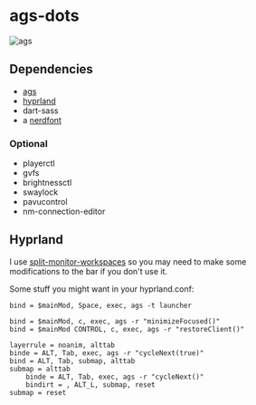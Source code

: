 # ags-dots

![ags](https://github.com/ddmetz/ags-dots/assets/77217897/77f812a5-770c-4c10-a387-d8afb605d6b2)

## Dependencies

- [ags](https://github.com/Aylur/ags)
- [hyprland](https://github.com/hyprwm/Hyprland)
- dart-sass
- a [nerdfont](https://www.nerdfonts.com/)

### Optional

- playerctl
- gvfs
- brightnessctl
- swaylock
- pavucontrol
- nm-connection-editor

## Hyprland

I use [split-monitor-workspaces](https://github.com/Duckonaut/split-monitor-workspaces) so you may need to make some modifications to the bar if you don't use it.

Some stuff you might want in your hyprland.conf:

```
bind = $mainMod, Space, exec, ags -t launcher

bind = $mainMod, c, exec, ags -r "minimizeFocused()"
bind = $mainMod CONTROL, c, exec, ags -r "restoreClient()"

layerrule = noanim, alttab
binde = ALT, Tab, exec, ags -r "cycleNext(true)"
bind = ALT, Tab, submap, alttab
submap = alttab
    binde = ALT, Tab, exec, ags -r "cycleNext()"
    bindirt = , ALT_L, submap, reset
submap = reset

```
